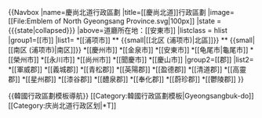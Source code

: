 <onlyinclude>{{Navbox
|name=慶尚北道行政區劃
|title=[[慶尚北道]]行政區劃
|image= [[File:Emblem of North Gyeongsang Province.svg|100px]]
|state = {{{state<includeonly>|collapsed</includeonly>}}}
|above=道廳所在地：[[安東市]]
|listclass = hlist
|group1=[[市]]
|list1=
*[[浦项市]]
** {{small|[[北区 (浦项市)|北區]]}}
** {{small|[[南区 (浦项市)|南区]]}}
*[[慶州市]]
*[[金泉市]]
*[[安東市]]
*[[龟尾市|龜尾市]]
*[[榮州市]]
*[[永川市]]
*[[尚州市]]
*[[聞慶市]]
*[[慶山市]]
|group2=[[郡]]
|list2=
*[[軍威郡]]
*[[義城郡]]
*[[青松郡]]
*[[英陽郡]]
*[[盈德郡]]
*[[清道郡]]
*[[高靈郡]]
*[[星州郡]]
*[[漆谷郡]]
*[[醴泉郡]]
*[[奉化郡]]
*[[蔚珍郡]]
*[[鬱陵郡]]
}}</onlyinclude>

{{韓國行政區劃模板導航}}
[[Category:韓國行政區劃模板|Gyeongsangbuk-do]]
[[Category:庆尚北道行政区划|*T]]